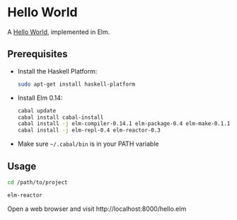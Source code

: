 # Hello World

A [Hello World][1], implemented in Elm.

  [1]: https://en.wikipedia.org/wiki/%22Hello,_world!%22_program


## Prerequisites

* Install the Haskell Platform:

  ```bash
  sudo apt-get install haskell-platform
  ```

* Install Elm 0.14:

  ```bash
  cabal update
  cabal install cabal-install
  cabal install -j elm-compiler-0.14.1 elm-package-0.4 elm-make-0.1.1
  cabal install -j elm-repl-0.4 elm-reactor-0.3
  ```

* Make sure `~/.cabal/bin` is in your PATH variable


## Usage

```bash
cd /path/to/project

elm-reactor
```

Open a web browser and visit http://localhost:8000/hello.elm

